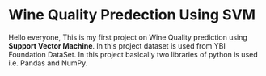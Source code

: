 # Wine Quality Predection Using SVM
Hello everyone, This is my first project on Wine Quality prediction using **Support Vector Machine**.
In this project dataset is used from YBI Foundation DataSet.
In this project basically two libraries of python is used i.e. Pandas and NumPy.
